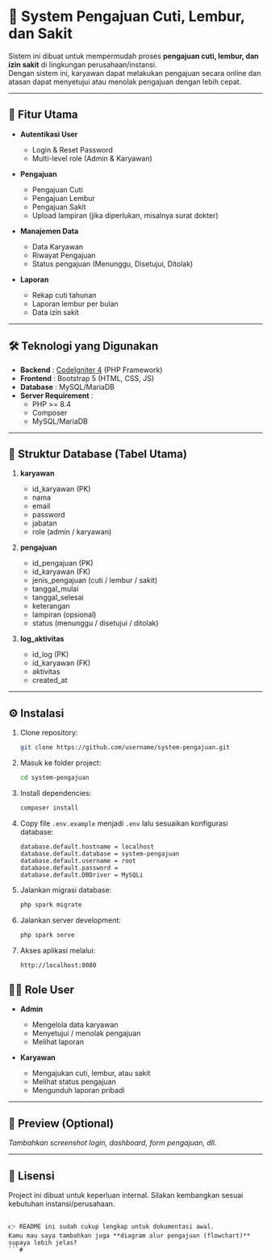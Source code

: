 # 📝 System Pengajuan Cuti, Lembur, dan Sakit

Sistem ini dibuat untuk mempermudah proses **pengajuan cuti, lembur, dan izin sakit** di lingkungan perusahaan/instansi.  
Dengan sistem ini, karyawan dapat melakukan pengajuan secara online dan atasan dapat menyetujui atau menolak pengajuan dengan lebih cepat.

---

## 🚀 Fitur Utama

- **Autentikasi User**
  - Login & Reset Password
  - Multi-level role (Admin & Karyawan)

- **Pengajuan**
  - Pengajuan Cuti
  - Pengajuan Lembur
  - Pengajuan Sakit
  - Upload lampiran (jika diperlukan, misalnya surat dokter)

- **Manajemen Data**
  - Data Karyawan
  - Riwayat Pengajuan
  - Status pengajuan (Menunggu, Disetujui, Ditolak)

- **Laporan**
  - Rekap cuti tahunan
  - Laporan lembur per bulan
  - Data izin sakit

---

## 🛠️ Teknologi yang Digunakan

- **Backend** : [CodeIgniter 4](https://codeigniter.com/user_guide/) (PHP Framework)
- **Frontend** : Bootstrap 5 (HTML, CSS, JS)
- **Database** : MySQL/MariaDB
- **Server Requirement** :
  - PHP >= 8.4
  - Composer
  - MySQL/MariaDB

---

## 📂 Struktur Database (Tabel Utama)

1. **karyawan**
   - id_karyawan (PK)
   - nama
   - email
   - password
   - jabatan
   - role (admin / karyawan)

2. **pengajuan**
   - id_pengajuan (PK)
   - id_karyawan (FK)
   - jenis_pengajuan (cuti / lembur / sakit)
   - tanggal_mulai
   - tanggal_selesai
   - keterangan
   - lampiran (opsional)
   - status (menunggu / disetujui / ditolak)

3. **log_aktivitas**
   - id_log (PK)
   - id_karyawan (FK)
   - aktivitas
   - created_at

---

## ⚙️ Instalasi

1. Clone repository:

   ```bash
   git clone https://github.com/username/system-pengajuan.git

2. Masuk ke folder project:

   ```bash
   cd system-pengajuan
   ```

3. Install dependencies:

   ```bash
   composer install
   ```

4. Copy file `.env.example` menjadi `.env` lalu sesuaikan konfigurasi database:

   ```env
   database.default.hostname = localhost
   database.default.database = system-pengajuan
   database.default.username = root
   database.default.password = 
   database.default.DBDriver = MySQLi
   ```

5. Jalankan migrasi database:

   ```bash
   php spark migrate
   ```

6. Jalankan server development:

   ```bash
   php spark serve
   ```

7. Akses aplikasi melalui:

   ```
   http://localhost:8080
   ```


## 👨‍💻 Role User

* **Admin**

  * Mengelola data karyawan
  * Menyetujui / menolak pengajuan
  * Melihat laporan

* **Karyawan**

  * Mengajukan cuti, lembur, atau sakit
  * Melihat status pengajuan
  * Mengunduh laporan pribadi

---

## 📸 Preview (Optional)

*Tambahkan screenshot login, dashboard, form pengajuan, dll.*

---

## 📝 Lisensi

Project ini dibuat untuk keperluan internal. Silakan kembangkan sesuai kebutuhan instansi/perusahaan.

```

👉 README ini sudah cukup lengkap untuk dokumentasi awal.  
Kamu mau saya tambahkan juga **diagram alur pengajuan (flowchart)** supaya lebih jelas?
```#

